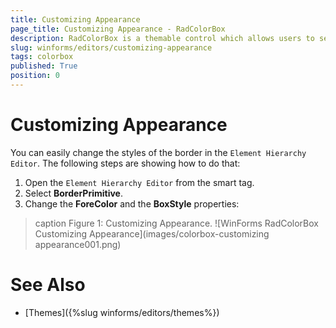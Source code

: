 ```yaml
---
title: Customizing Appearance
page_title: Customizing Appearance - RadColorBox
description: RadColorBox is a themable control which allows users to select a color from a color dialog or to directly type it in the text field.
slug: winforms/editors/customizing-appearance
tags: colorbox
published: True
position: 0
---
```


# Customizing Appearance


You can easily change the styles of the border in the `Element Hierarchy Editor`. The following steps are showing how to do that:

1. Open the `Element Hierarchy Editor` from the smart tag.
2. Select __BorderPrimitive__. 
3. Change the __ForeColor__ and the __BoxStyle__ properties:

>caption Figure 1: Customizing Appearance.
![WinForms RadColorBox Customizing Appearance](images/colorbox-customizing appearance001.png)


# See Also

* [Themes]({%slug winforms/editors/themes%})
